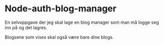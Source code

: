 # Node-auth-blog-manager
En selvoppgave der jeg skal lage en blog manager som man må logge seg inn på og det lagres.

Blogsene som vises skal også være bare dine blogs.
